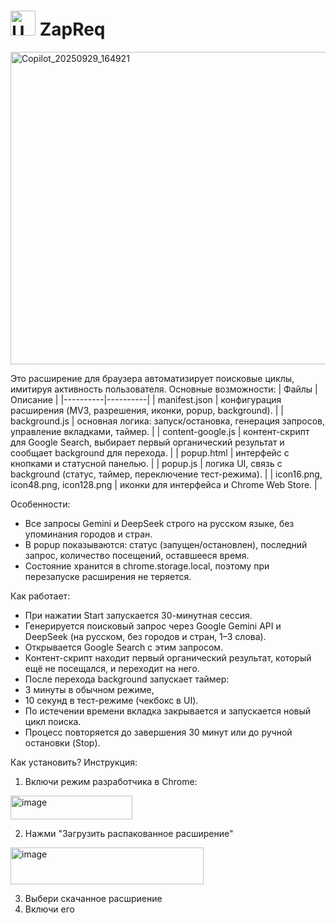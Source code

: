 # <img width="40" height="40" alt="Unknown" src="https://github.com/user-attachments/assets/22da31c1-36d3-493b-ac9f-6e09359362b1" />     ZapReq 



<img width="1300" height="500" alt="Copilot_20250929_164921" src="https://github.com/user-attachments/assets/824cfdc6-546a-4690-bf02-dbf6c2c638d8" />


Это расширение для браузера автоматизирует поисковые циклы, имитируя активность пользователя.
Основные возможности:
| Файлы | Описание |
|----------|----------|
| manifest.json  | конфигурация расширения (MV3, разрешения, иконки, popup, background).   |
| background.js    | основная логика: запуск/остановка, генерация запросов, управление вкладками, таймер.   |
| content-google.js    | контент-скрипт для Google Search, выбирает первый органический результат и сообщает background для перехода.   |
| popup.html    | интерфейс с кнопками и статусной панелью.   |
| popup.js    | логика UI, связь с background (статус, таймер, переключение тест-режима).   |
| icon16.png, icon48.png, icon128.png    | иконки для интерфейса и Chrome Web Store.   |


Особенности:

- Все запросы Gemini и DeepSeek строго на русском языке, без упоминания городов и стран.
- В popup показываются: статус (запущен/остановлен), последний запрос, количество посещений, оставшееся время.
- Состояние хранится в chrome.storage.local, поэтому при перезапуске расширения не теряется.

Как работает:

- При нажатии Start запускается 30-минутная сессия.
- Генерируется поисковый запрос через Google Gemini API и DeepSeek (на русском, без городов и стран, 1–3 слова).
- Открывается Google Search с этим запросом.
- Контент-скрипт находит первый органический результат, который ещё не посещался, и переходит на него.
- После перехода background запускает таймер:
- 3 минуты в обычном режиме,
- 10 секунд в тест-режиме (чекбокс в UI).
- По истечении времени вкладка закрывается и запускается новый цикл поиска.
- Процесс повторяется до завершения 30 минут или до ручной остановки (Stop).

Как установить? Инструкция:

1. Включи режим разработчика в Chrome:
<img width="195" height="38" alt="image" src="https://github.com/user-attachments/assets/0b15f186-f5ea-400f-a99b-b2a528d228e6" />

2. Нажми "Загрузить распакованное расширение"
<img width="309" height="59" alt="image" src="https://github.com/user-attachments/assets/796775c9-5491-4535-871f-d5b21e5d305c" />

3. Выбери скачанное расшриение
4. Включи его


